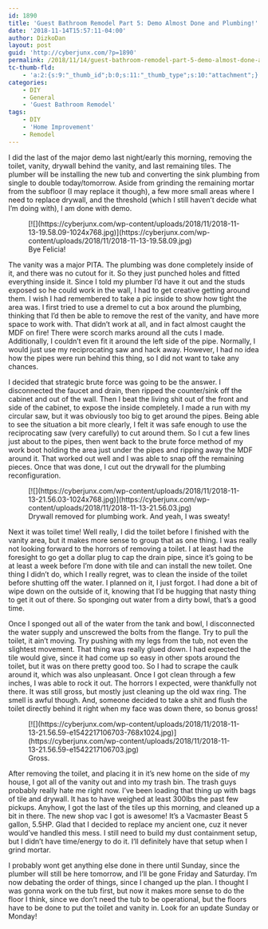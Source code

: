 ```yaml
---
id: 1890
title: 'Guest Bathroom Remodel Part 5: Demo Almost Done and Plumbing!'
date: '2018-11-14T15:57:11-04:00'
author: DizkoDan
layout: post
guid: 'http://cyberjunx.com/?p=1890'
permalink: /2018/11/14/guest-bathroom-remodel-part-5-demo-almost-done-and-plumbing/
tc-thumb-fld:
    - 'a:2:{s:9:"_thumb_id";b:0;s:11:"_thumb_type";s:10:"attachment";}'
categories:
    - DIY
    - General
    - 'Guest Bathroom Remodel'
tags:
    - DIY
    - 'Home Improvement'
    - Remodel
---
```


I did the last of the major demo last night/early this morning, removing the toilet, vanity, drywall behind the vanity, and last remaining tiles. The plumber will be installing the new tub and converting the sink plumbing from single to double today/tomorrow. Aside from grinding the remaining mortar from the subfloor (I may replace it though), a few more small areas where I need to replace drywall, and the threshold (which I still haven’t decide what I’m doing with), I am done with demo.

<figure class="wp-block-image">[![](https://cyberjunx.com/wp-content/uploads/2018/11/2018-11-13-19.58.09-1024x768.jpg)](https://cyberjunx.com/wp-content/uploads/2018/11/2018-11-13-19.58.09.jpg)<figcaption>Bye Felicia!</figcaption></figure>The vanity was a major PITA. The plumbing was done completely inside of it, and there was no cutout for it. So they just punched holes and fitted everything inside it. Since I told my plumber I’d have it out and the studs exposed so he could work in the wall, I had to get creative getting around them. I wish I had remembered to take a pic inside to show how tight the area was. I first tried to use a dremel to cut a box around the plumbing, thinking that I’d then be able to remove the rest of the vanity, and have more space to work with. That didn’t work at all, and in fact almost caught the MDF on fire! There were scorch marks around all the cuts I made. Additionally, I couldn’t even fit it around the left side of the pipe. Normally, I would just use my reciprocating saw and hack away. However, I had no idea how the pipes were run behind this thing, so I did not want to take any chances.

I decided that strategic brute force was going to be the answer. I disconnected the faucet and drain, then ripped the counter/sink off the cabinet and out of the wall. Then I beat the living shit out of the front and side of the cabinet, to expose the inside completely. I made a run with my circular saw, but it was obviously too big to get around the pipes. Being able to see the situation a bit more clearly, I felt it was safe enough to use the reciprocating saw (very carefully) to cut around them. So I cut a few lines just about to the pipes, then went back to the brute force method of my work boot holding the area just under the pipes and ripping away the MDF around it. That worked out well and I was able to snap off the remaining pieces. Once that was done, I cut out the drywall for the plumbing reconfiguration.

<figure class="wp-block-image">[![](https://cyberjunx.com/wp-content/uploads/2018/11/2018-11-13-21.56.03-1024x768.jpg)](https://cyberjunx.com/wp-content/uploads/2018/11/2018-11-13-21.56.03.jpg)<figcaption>Drywall removed for plumbing work. And yeah, I was sweaty!</figcaption></figure>Next it was toilet time! Well really, I did the toilet before I finished with the vanity area, but it makes more sense to group that as one thing. I was really not looking forward to the horrors of removing a toilet. I at least had the foresight to go get a dollar plug to cap the drain pipe, since it’s going to be at least a week before I’m done with tile and can install the new toilet. One thing I didn’t do, which I really regret, was to clean the inside of the toilet before shutting off the water. I planned on it, I just forgot. I had done a bit of wipe down on the outside of it, knowing that I’d be hugging that nasty thing to get it out of there. So sponging out water from a dirty bowl, that’s a good time.

Once I sponged out all of the water from the tank and bowl, I disconnected the water supply and unscrewed the bolts from the flange. Try to pull the toilet, it ain’t moving. Try pushing with my legs from the tub, not even the slightest movement. That thing was really glued down. I had expected the tile would give, since it had come up so easy in other spots around the toilet, but it was on there pretty good too. So I had to scrape the caulk around it, which was also unpleasant. Once I got clean through a few inches, I was able to rock it out. The horrors I expected, were thankfully not there. It was still gross, but mostly just cleaning up the old wax ring. The smell is awful though. And, someone decided to take a shit and flush the toilet directly behind it right when my face was down there, so bonus gross!

<figure class="wp-block-image">[![](https://cyberjunx.com/wp-content/uploads/2018/11/2018-11-13-21.56.59-e1542217106703-768x1024.jpg)](https://cyberjunx.com/wp-content/uploads/2018/11/2018-11-13-21.56.59-e1542217106703.jpg)<figcaption>Gross.</figcaption></figure>After removing the toilet, and placing it in it’s new home on the side of my house, I got all of the vanity out and into my trash bin. The trash guys probably really hate me right now. I’ve been loading that thing up with bags of tile and drywall. It has to have weighed at least 300lbs the past few pickups. Anyhow, I got the last of the tiles up this morning, and cleaned up a bit in there. The new shop vac I got is awesome! It’s a Vacmaster Beast 5 gallon, 5.5HP. Glad that I decided to replace my ancient one, cuz it never would’ve handled this mess. I still need to build my dust containment setup, but I didn’t have time/energy to do it. I’ll definitely have that setup when I grind mortar.

I probably wont get anything else done in there until Sunday, since the plumber will still be here tomorrow, and I’ll be gone Friday and Saturday. I’m now debating the order of things, since I changed up the plan. I thought I was gonna work on the tub first, but now it makes more sense to do the floor I think, since we don’t need the tub to be operational, but the floors have to be done to put the toilet and vanity in. Look for an update Sunday or Monday!